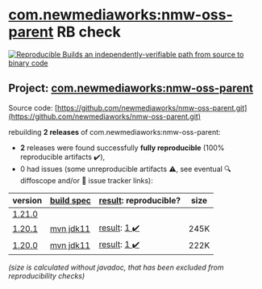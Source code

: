 [com.newmediaworks:nmw-oss-parent](https://central.sonatype.com/artifact/com.newmediaworks/nmw-oss-parent/1.20.1/versions) RB check
=======

[![Reproducible Builds](https://reproducible-builds.org/images/logos/rb.svg) an independently-verifiable path from source to binary code](https://reproducible-builds.org/)

## Project: [com.newmediaworks:nmw-oss-parent](https://central.sonatype.com/artifact/com.newmediaworks/nmw-oss-parent/1.20.1/versions)

Source code: [https://github.com/newmediaworks/nmw-oss-parent.git](https://github.com/newmediaworks/nmw-oss-parent.git)

rebuilding **2 releases** of com.newmediaworks:nmw-oss-parent:
- **2** releases were found successfully **fully reproducible** (100% reproducible artifacts :heavy_check_mark:),
- 0 had issues (some unreproducible artifacts :warning:, see eventual :mag: diffoscope and/or :memo: issue tracker links):

| version | [build spec](/BUILDSPEC.md) | [result](https://reproducible-builds.org/docs/jvm/): reproducible? | size |
| -- | --------- | ------ | -- |
| [1.21.0](https://central.sonatype.com/artifact/com.newmediaworks/nmw-oss-parent/1.21.0/pom) | | | |
| [1.20.1](https://central.sonatype.com/artifact/com.newmediaworks/nmw-oss-parent/1.20.1/pom) | [mvn jdk11](nmw-oss-parent-1.20.1.buildspec) | [result](nmw-oss-parent-1.20.1.buildinfo): [1 :heavy_check_mark: ](nmw-oss-parent-1.20.1.buildcompare) | 245K |
| [1.20.0](https://central.sonatype.com/artifact/com.newmediaworks/nmw-oss-parent/1.20.0/pom) | [mvn jdk11](nmw-oss-parent-1.20.0.buildspec) | [result](nmw-oss-parent-1.20.0.buildinfo): [1 :heavy_check_mark: ](nmw-oss-parent-1.20.0.buildcompare) | 222K |

<i>(size is calculated without javadoc, that has been excluded from reproducibility checks)</i>
